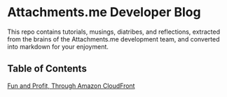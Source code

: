 Attachments.me Developer Blog
=============================

This repo contains tutorials, musings, diatribes, and reflections, extracted from the brains of the Attachments.me development team, and converted into markdown for your enjoyment.

Table of Contents
-----------------
[Fun and Profit, Through Amazon CloudFront](./cloudfront.md)

